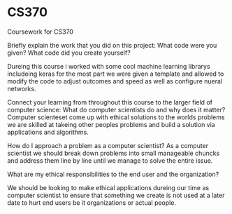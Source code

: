 # CS370
Coursework for CS370 

Briefly explain the work that you did on this project: What code were you given? What code did you create yourself?

Dureing this course i worked with some cool machine learning librarys includeing keras for the most part we were given a template and allowed 
to modify the code to adjust outcomes and speed as well as configure nueral networks. 

Connect your learning from throughout this course to the larger field of computer science:
What do computer scientists do and why does it matter?
Computer scienteset come up with ethical solutions to the worlds problems we are skilled at takeing other peoples problems and build a solution
via applications and algorithms. 


How do I approach a problem as a computer scientist?
As a computer scientist we should break down problems into small manageable chuncks and address them line by line
until we manage to solve the entire issue. 


What are my ethical responsibilities to the end user and the organization?

We should be looking to make ethical applications dureing our time as computer scientist to ensure that something we create 
is not used at a later date to hurt end users be it organizations or actual people. 
